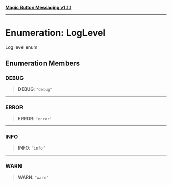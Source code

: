 [**Magic Button Messaging v1.1.1**](../README.md)

***

# Enumeration: LogLevel

Log level enum

## Enumeration Members

### DEBUG

> **DEBUG**: `"debug"`

***

### ERROR

> **ERROR**: `"error"`

***

### INFO

> **INFO**: `"info"`

***

### WARN

> **WARN**: `"warn"`
